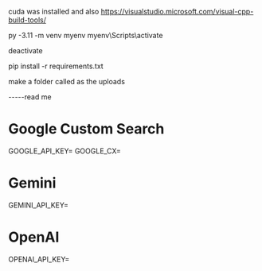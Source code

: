 cuda was installed and  also https://visualstudio.microsoft.com/visual-cpp-build-tools/


py -3.11 -m venv myenv
myenv\Scripts\activate

deactivate



pip install -r requirements.txt


make a folder called as the uploads

-----read me
# Google Custom Search
GOOGLE_API_KEY=
GOOGLE_CX=

# Gemini
GEMINI_API_KEY=

# OpenAI 
OPENAI_API_KEY=